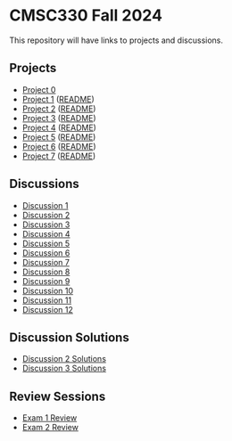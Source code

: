 # CMSC330 Fall 2024

This repository will have links to projects and discussions.

## Projects
  + [Project 0](https://github.com/cmsc330fall24/fall2024/blob/main/projects/project0.md)
  + [Project 1](https://classroom.github.com/a/oe3tUSid) ([README](https://github.com/cmsc330fall24/fall2024/blob/main/projects/project1.md))
  + [Project 2](https://classroom.github.com/a/sqzQqbFw) ([README](https://github.com/cmsc330fall24/fall2024/blob/main/projects/project2.md))  
  + [Project 3](https://classroom.github.com/a/Y66PeaCQ) ([README](https://github.com/cmsc330fall24/fall2024/blob/main/projects/project3.md))
  + [Project 4](https://classroom.github.com/a/PxFtXU-D) ([README](https://github.com/cmsc330fall24/fall2024/blob/main/projects/project4.md))
  + [Project 5](https://classroom.github.com/a/vNwO_BJg) ([README](https://github.com/cmsc330fall24/fall2024/blob/main/projects/project5.md))
  + [Project 6](https://classroom.github.com/a/3EOj9D-y) ([README](https://github.com/cmsc330fall24/fall2024/blob/main/projects/project6.md))
  + [Project 7](https://classroom.github.com/a/BL3SnTZ4) ([README](https://github.com/cmsc330fall24/fall2024/blob/main/projects/project7.md))


## Discussions
  + [Discussion 1](https://github.com/cmsc330fall24/fall2024/blob/main/discussions/discussion1.md)
  + [Discussion 2](https://github.com/cmsc330fall24/fall2024/blob/main/discussions/discussion2.md)
  + [Discussion 3](https://github.com/cmsc330fall24/fall2024/blob/main/discussions/d3_hof_variants/README.md)
  + [Discussion 4](https://github.com/cmsc330fall24/fall2024/blob/main/discussions/discussion4.md)
  + [Discussion 5](https://github.com/cmsc330fall24/fall2024/blob/main/discussions/d5_nfa_dfa/README.md)
  + [Discussion 6](https://github.com/cmsc330fall24/fall2024/tree/main/discussions/d6_nfa_review_cfg)
  + [Discussion 7](https://github.com/cmsc330fall24/fall2024/tree/main/discussions/d7_parsing)
  + [Discussion 8](https://github.com/cmsc330fall24/fall2024/tree/main/discussions/d8_opsem)
  + [Discussion 9](https://github.com/cmsc330fall24/fall2024/tree/main/discussions/d9_lambda_calc)
  + [Discussion 10](https://github.com/cmsc330fall24/fall2024/tree/main/discussions/d10_garbage_collection)
  + [Discussion 11](https://github.com/cmsc330fall24/fall2024/tree/main/discussions/d11_rust_basics)
  + [Discussion 12](https://github.com/cmsc330fall24/fall2024/tree/main/discussions/d12_rust_ownership_structs)

## Discussion Solutions
  + [Discussion 2 Solutions](https://github.com/cmsc330fall24/fall2024/blob/main/discussions/discussion2_sol.md)
  + [Discussion 3 Solutions](https://github.com/cmsc330fall24/fall2024/blob/main/discussions/d3_hof_variants/src/exercises_sol.ml)

## Review Sessions
  + [Exam 1 Review](https://github.com/cmsc330fall24/fall2024/tree/main/reviews/Exam1)
  + [Exam 2 Review](https://github.com/cmsc330fall24/fall2024/tree/main/reviews/Exam2)
